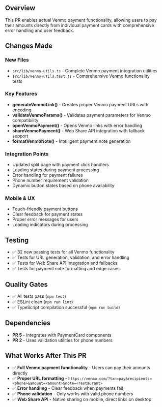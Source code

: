 ## Overview

This PR enables actual Venmo payment functionality, allowing users to pay their amounts directly from individual payment cards with comprehensive error handling and user feedback.

## Changes Made

### New Files
- `src/lib/venmo-utils.ts` - Complete Venmo payment integration utilities
- `src/lib/venmo-utils.test.ts` - Comprehensive Venmo functionality tests

### Key Features
- **generateVenmoLink()** - Creates proper Venmo payment URLs with encoding
- **validateVenmoParams()** - Validates payment parameters for Venmo compatibility
- **openVenmoPayment()** - Opens Venmo links with error handling
- **shareVenmoPayment()** - Web Share API integration with fallback support
- **formatVenmoNote()** - Intelligent payment note generation

### Integration Points
- Updated split page with payment click handlers
- Loading states during payment processing
- Error handling for payment failures
- Phone number requirement validation
- Dynamic button states based on phone availability

### Mobile & UX
- Touch-friendly payment buttons
- Clear feedback for payment states
- Proper error messages for users
- Loading indicators during processing

## Testing

- ✅ 32 new passing tests for all Venmo functionality
- ✅ Tests for URL generation, validation, and error handling
- ✅ Tests for Web Share API integration and fallbacks
- ✅ Tests for payment note formatting and edge cases

## Quality Gates

- ✅ All tests pass (`npm test`)
- ✅ ESLint clean (`npm run lint`)
- ✅ TypeScript compilation successful (`npm run build`)

## Dependencies

- **PR 5** - Integrates with PaymentCard components
- **PR 2** - Uses validation utilities for phone numbers

## What Works After This PR

- ✅ **Full Venmo payment functionality** - Users can pay their amounts directly
- ✅ **Proper URL formatting** - `https://venmo.com/?txn=pay&recipients=<phone>&amount=<amount>&note=<restaurant>`
- ✅ **Error handling** - Clear feedback when payments fail
- ✅ **Phone validation** - Only works with valid phone numbers
- ✅ **Web Share API** - Native sharing on mobile, direct links on desktop